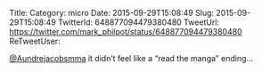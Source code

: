 Title: 
Category: micro
Date: 2015-09-29T15:08:49
Slug: 2015-09-29T15:08:49
TwitterId: 648877094479380480
TweetUrl: https://twitter.com/mark_philpot/status/648877094479380480
ReTweetUser: 

[@Aundrejacobsmma](https://twitter.com/Aundrejacobsmma) it didn’t feel like a “read the manga” ending...
